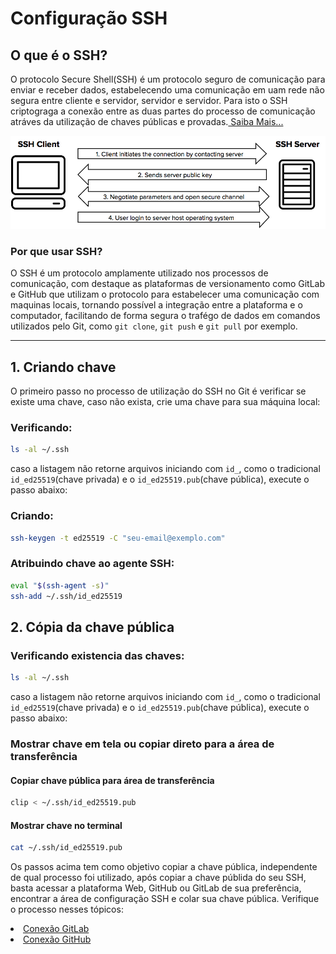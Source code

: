 # Configuração SSH

## O que é o SSH?
O protocolo Secure Shell(SSH) é um protocolo seguro de comunicação para enviar e receber dados, estabelecendo uma comunicação em uam rede não segura entre cliente e servidor, servidor e servidor. Para isto o SSH criptograga a conexão entre as duas partes do processo de comunicação atráves da utilização de chaves públicas e provadas.<a href="[src/README.md](https://www.ssh.com/academy/ssh)"> Saiba Mais...</a>

![SSHProtocolDiagram](./imgs/SSH_simplified_protocol_diagram-2.png)


### Por que usar SSH?
O SSH é um protocolo amplamente utilizado nos processos de comunicação, com destaque as plataformas de versionamento como GitLab e GitHub que utilizam o protocolo para estabelecer uma comunicação com maquinas locais, tornando possível a integração entre a plataforma e o computador, facilitando de forma segura o trafégo de dados em comandos utilizados pelo Git, como `git clone`, `git push` e `git pull` por exemplo. 


---

## 1. Criando chave
O primeiro passo no processo de utilização do SSH no Git é verificar se existe uma chave, caso não exista, crie uma chave para sua máquina local:

### Verificando:
```bash
ls -al ~/.ssh
```
caso a listagem não retorne arquivos iniciando com `id_`, como o tradicional `id_ed25519`(chave privada) e o `id_ed25519.pub`(chave pública), execute o passo abaixo: 

### Criando:
```bash
ssh-keygen -t ed25519 -C "seu-email@exemplo.com"
```

### Atribuindo chave ao agente SSH:
```bash
eval "$(ssh-agent -s)"
ssh-add ~/.ssh/id_ed25519
```

## 2. Cópia da chave pública

### Verificando existencia das chaves:
```bash
ls -al ~/.ssh
```
caso a listagem não retorne arquivos iniciando com `id_`, como o tradicional `id_ed25519`(chave privada) e o `id_ed25519.pub`(chave pública), execute o passo abaixo:

### Mostrar chave em tela ou copiar direto para a área de transferência

#### Copiar chave pública para área de transferência
```bash
clip < ~/.ssh/id_ed25519.pub
```

#### Mostrar chave no terminal
```bash
cat ~/.ssh/id_ed25519.pub
```

Os passos acima tem como objetivo copiar a chave pública, independente de qual processo foi utilizado, após copiar a chave públida do seu SSH, basta acessar a plataforma Web, GitHub ou GitLab de sua preferência, encontrar a área de configuração SSH e colar sua chave pública. Verifique o processo nesses tópicos:

<li><a href="docs/03-Conexão GitLab.md"> Conexão GitLab</a></li>
<li><a href="docs/04-Conexão GitHub.md"> Conexão GitHub</a></li>

